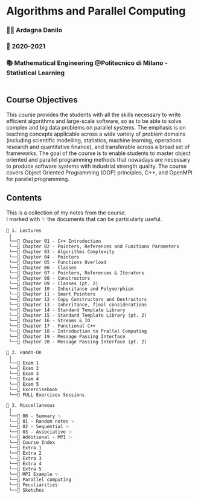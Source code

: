 # **Algorithms and Parallel Computing**
### 👨‍🏫  Ardagna Danilo<br>
### 📅  2020-2021<br>
### 📚  Mathematical Engineering @Politecnico di Milano - Statistical Learning<br><br>

## **Course Objectives**
This course provides the students with all the skills necessary to write efficient algorithms and large-scale software, so as to be able to solve complex and big data problems on parallel systems. The emphasis is on teaching concepts applicable across a wide variety of problem domains (including scientific modelling, statistics, machine learning, operations research and quantitative finance), and transferable across a broad set of frameworks. The goal of the course is to enable students to master object oriented and parallel programming methods that nowadays are necessary to produce software systems with industrial strength quality. The course covers Object Oriented Programming (OOP) principles, C++, and OpenMPI for parallel programming.

## **Contents**
This is a collection of my notes from the course. <br>
I marked with ✨ the documents that can be particularly useful.

```
📂 1. Lectures
 |
 └──📜 Chapter 01 - C++ Introduction
 └──📜 Chapter 02 - Pointers, References and Functions Parameters
 └──📜 Chapter 03 - Algorithms Complexity
 └──📜 Chapter 04 - Pointers
 └──📜 Chapter 05 - Functions Overload
 └──📜 Chapter 06 - Classes
 └──📜 Chapter 07 - Pointers, References & Iterators
 └──📜 Chapter 08 - Constructors
 └──📜 Chapter 09 - Classes (pt. 2)
 └──📜 Chapter 10 - Inheritance and Polymorphism
 └──📜 Chapter 11 - Smart Pointers
 └──📜 Chapter 12 - Copy Constructors and Destructors
 └──📜 Chapter 13 - Inheritance, final considerations
 └──📜 Chapter 14 - Standard Template Library
 └──📜 Chapter 15 - Standard Template Library (pt. 2)
 └──📜 Chapter 16 - Streams & IO
 └──📜 Chapter 17 - Functional C++
 └──📜 Chapter 18 - Introduction to Prallel Computing
 └──📜 Chapter 19 - Message Passing Interface
 └──📜 Chapter 20 - Message Passing Interface (pt. 2)

📂 2. Hands-On
 |
 └──📜 Exam 1
 └──📜 Exam 2
 └──📜 Exam 3
 └──📜 Exam 4
 └──📜 Exam 5
 └──📜 Excercisebook
 └──📜 FULL Exercises Sessions

📂 3. Miscellaneous
 |
 └──📜 00 - Summary ✨
 └──📜 01 - Random notes ✨
 └──📜 02 - Sequential ✨
 └──📜 03 - Associative ✨
 └──📜 Additional - MPI ✨
 └──📜 Course Index
 └──📜 Extra 1
 └──📜 Extra 2
 └──📜 Extra 3
 └──📜 Extra 4
 └──📜 Extra 5
 └──📜 MPI Example ✨
 └──📜 Parallel computing
 └──📜 Peculiarities
 └──📜 Sketches
```
